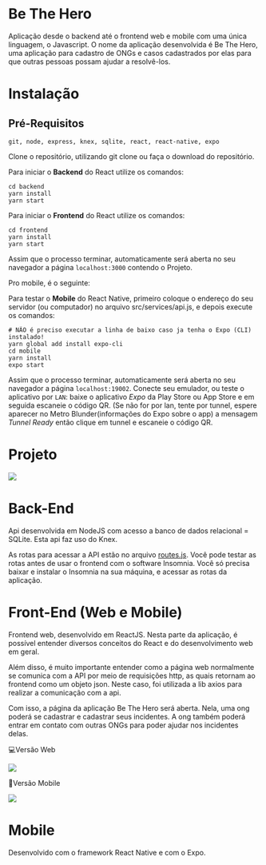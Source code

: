 # Be The Hero

 Aplicação desde o backend até o frontend web e mobile com uma única linguagem, o Javascript. O nome da aplicação desenvolvida é Be The Hero, uma aplicação para cadastro de ONGs e casos cadastrados por elas para que outras pessoas possam ajudar a resolvê-los.

# Instalação

## Pré-Requisitos 

```git, node, express, knex, sqlite, react, react-native, expo```

Clone o repositório, utilizando git clone ou faça o download do repositório.

Para iniciar o **Backend** do React utilize os comandos:
```
cd backend
yarn install
yarn start
```

Para iniciar o **Frontend** do React utilize os comandos:

```
cd frontend
yarn install
yarn start
```

Assim que o processo terminar, automaticamente será aberta no seu navegador a página ``localhost:3000`` contendo o Projeto.

Pro mobile, é o seguinte:

Para testar o **Mobile** do React Native, primeiro coloque o endereço do seu servidor (ou computador) no arquivo src/services/api.js, e depois execute os comandos:

```
# NÃO é preciso executar a linha de baixo caso ja tenha o Expo (CLI) instalado!
yarn global add install expo-cli
cd mobile
yarn install
expo start
```
Assim que o processo terminar, automaticamente será aberta no seu navegador a página ``localhost:19002``. Conecte seu emulador, ou teste o aplicativo por ``LAN``: baixe o aplicativo *Expo* da Play Store ou App Store e em seguida escaneie o código QR. (Se não for por lan, tente por tunnel, espere aparecer no Metro Blunder(informações do Expo sobre o app) a mensagem *Tunnel Ready* então clique em tunnel e escaneie o código QR.

# Projeto


![](https://github.com/pushline/Be-the-Hero/blob/master/frontend/77811449-13935d80-7079-11ea-9123-4c8ff90a696b.png)


# Back-End

Api desenvolvida em NodeJS com acesso a banco de dados relacional = SQLite. Esta api faz uso do Knex.

As rotas para acessar a API estão no arquivo [routes.js](https://github.com/pushline/Be-the-Hero/blob/master/backend/src/routes.js). Você pode testar as rotas antes de usar o frontend com o software Insomnia. Você só precisa baixar e instalar o Insomnia na sua máquina, e acessar as rotas da aplicação.

# Front-End (Web e Mobile)

Frontend web, desenvolvido em ReactJS. Nesta parte da aplicação, é possível entender diversos conceitos do React e do desenvolvimento web em geral. 

Além disso, é muito importante entender como a página web normalmente se comunica com a API por meio de requisições http, as quais retornam ao frontend como um objeto json. Neste caso, foi utilizada a lib axios para realizar a comunicação com a api.


Com isso, a página da aplicação Be The Hero será aberta. Nela, uma ong poderá se cadastrar e cadastrar seus incidentes. A ong também poderá entrar em contato com outras ONGs para poder ajudar nos incidentes delas.


💻Versão Web
 
![](https://github.com/pushline/Be-the-Hero/blob/master/frontend/77805427-9c51cf80-7060-11ea-88a1-ff3014ffe8ce.gif)
  
:iphone:Versão Mobile

![](https://github.com/pushline/Be-the-Hero/blob/master/frontend/77805360-72001200-7060-11ea-9bc3-dd313a195bf8.gif)



# Mobile

Desenvolvido com o framework React Native e com o Expo.
